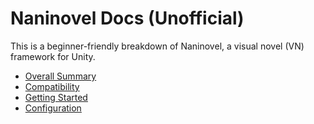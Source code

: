 # Naninovel Docs (Unofficial)

This is a beginner-friendly breakdown of Naninovel, a visual novel (VN) framework for Unity.

- [Overall Summary](./1-naninovel-summary.md)
- [Compatibility](./2-compatibility.md)
- [Getting Started](./3-getting-started.md)
- [Configuration](./4-configuration.md)
